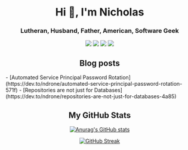 <h1 align="center">Hi 👋, I'm Nicholas</h1>
<h3 align="center">Lutheran, Husband, Father, American, Software Geek</h3>

<p align="center">
 
 <img src="https://badges.pufler.dev/visits/ndrone/ndrone"/> 
 <img src="https://badges.pufler.dev/years/ndrone"/>
 <img src="https://badges.pufler.dev/repos/ndrone"/>
 <img src="https://badges.pufler.dev/commits/weekly/ndrone" />

</p>

<h2 align="center">Blog posts</h2>
<!-- BLOG-POST-LIST:START -->
- [Automated Service Principal Password Rotation](https://dev.to/ndrone/automated-service-principal-password-rotation-571f)
- [Repositories are not just for Databases](https://dev.to/ndrone/repositories-are-not-just-for-databases-4a85)
<!-- BLOG-POST-LIST:END -->

<h2 align="center">My GitHub Stats</h2>

<div align="center">

[![Anurag's GitHub stats](https://github-readme-stats.vercel.app/api?username=ndrone&theme=solarized-dark&show_icons=true)](https://github.com/anuraghazra/github-readme-stats)

[![GitHub Streak](http://github-readme-streak-stats.herokuapp.com?user=ndrone&theme=solarized-dark&date_format=M%20j%5B%2C%20Y%5D)](https://git.io/streak-stats)
</div>
